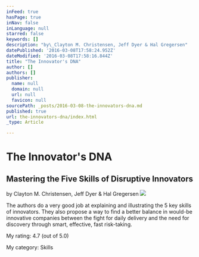 ```yaml
---
inFeed: true
hasPage: true
inNav: false
inLanguage: null
starred: false
keywords: []
description: "by\_Clayton M. Christensen, Jeff Dyer & Hal Gregersen"
datePublished: '2016-03-08T17:58:24.952Z'
dateModified: '2016-03-08T17:58:16.844Z'
title: "The Innovator's DNA"
author: []
authors: []
publisher:
  name: null
  domain: null
  url: null
  favicon: null
sourcePath: _posts/2016-03-08-the-innovators-dna.md
published: true
url: the-innovators-dna/index.html
_type: Article

---
```

# The Innovator's DNA

## Mastering the Five Skills of Disruptive Innovators

by Clayton M. Christensen, Jeff Dyer & Hal Gregersen
![](https://the-grid-user-content.s3-us-west-2.amazonaws.com/438fb359-820a-440b-a437-28b7f9f4176e.jpg)

The authors do a very good job at explaining and illustrating the 5 key skills of innovators. They also propose a way to find a better balance in would-be innovative companies between the fight for daily delivery and the need for discovery through smart, effective, fast risk-taking.

My rating: 4.7 (out of 5.0)

My category: Skills